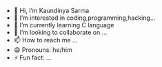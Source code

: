 - 👋 Hi, I’m Kaundinya Sarma
- 👀 I’m interested in coding,programming,hacking...
- 🌱 I’m currently learning C language 
- 💞️ I’m looking to collaborate on ...
- 📫 How to reach me ...
- 😄 Pronouns: he/him        
- ⚡ Fun fact: ...

<!---
Kaundinya2006/Kaundinya2006 is a ✨ special ✨ repository because its `README.md` (this file) appears on your GitHub profile.
You can click the Preview link to take a look at your changes.
--->
